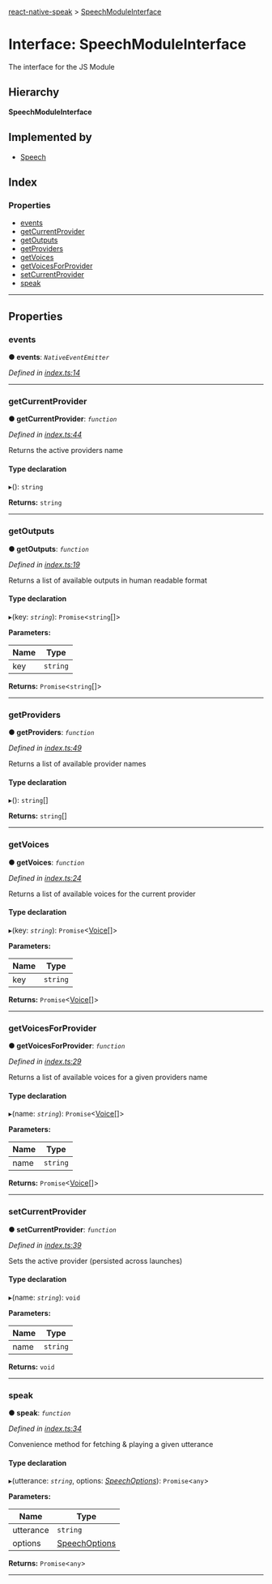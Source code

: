 [react-native-speak](../README.md) > [SpeechModuleInterface](../interfaces/speechmoduleinterface.md)

# Interface: SpeechModuleInterface

The interface for the JS Module

## Hierarchy

**SpeechModuleInterface**

## Implemented by

* [Speech](../classes/speech.md)

## Index

### Properties

* [events](speechmoduleinterface.md#events)
* [getCurrentProvider](speechmoduleinterface.md#getcurrentprovider)
* [getOutputs](speechmoduleinterface.md#getoutputs)
* [getProviders](speechmoduleinterface.md#getproviders)
* [getVoices](speechmoduleinterface.md#getvoices)
* [getVoicesForProvider](speechmoduleinterface.md#getvoicesforprovider)
* [setCurrentProvider](speechmoduleinterface.md#setcurrentprovider)
* [speak](speechmoduleinterface.md#speak)

---

## Properties

<a id="events"></a>

###  events

**● events**: *`NativeEventEmitter`*

*Defined in [index.ts:14](https://github.com/ericlewis/react-native-speech/blob/30f561b/src/index.ts#L14)*

___
<a id="getcurrentprovider"></a>

###  getCurrentProvider

**● getCurrentProvider**: *`function`*

*Defined in [index.ts:44](https://github.com/ericlewis/react-native-speech/blob/30f561b/src/index.ts#L44)*

Returns the active providers name

#### Type declaration
▸(): `string`

**Returns:** `string`

___
<a id="getoutputs"></a>

###  getOutputs

**● getOutputs**: *`function`*

*Defined in [index.ts:19](https://github.com/ericlewis/react-native-speech/blob/30f561b/src/index.ts#L19)*

Returns a list of available outputs in human readable format

#### Type declaration
▸(key: *`string`*): `Promise`<`string`[]>

**Parameters:**

| Name | Type |
| ------ | ------ |
| key | `string` |

**Returns:** `Promise`<`string`[]>

___
<a id="getproviders"></a>

###  getProviders

**● getProviders**: *`function`*

*Defined in [index.ts:49](https://github.com/ericlewis/react-native-speech/blob/30f561b/src/index.ts#L49)*

Returns a list of available provider names

#### Type declaration
▸(): `string`[]

**Returns:** `string`[]

___
<a id="getvoices"></a>

###  getVoices

**● getVoices**: *`function`*

*Defined in [index.ts:24](https://github.com/ericlewis/react-native-speech/blob/30f561b/src/index.ts#L24)*

Returns a list of available voices for the current provider

#### Type declaration
▸(key: *`string`*): `Promise`<[Voice](voice.md)[]>

**Parameters:**

| Name | Type |
| ------ | ------ |
| key | `string` |

**Returns:** `Promise`<[Voice](voice.md)[]>

___
<a id="getvoicesforprovider"></a>

###  getVoicesForProvider

**● getVoicesForProvider**: *`function`*

*Defined in [index.ts:29](https://github.com/ericlewis/react-native-speech/blob/30f561b/src/index.ts#L29)*

Returns a list of available voices for a given providers name

#### Type declaration
▸(name: *`string`*): `Promise`<[Voice](voice.md)[]>

**Parameters:**

| Name | Type |
| ------ | ------ |
| name | `string` |

**Returns:** `Promise`<[Voice](voice.md)[]>

___
<a id="setcurrentprovider"></a>

###  setCurrentProvider

**● setCurrentProvider**: *`function`*

*Defined in [index.ts:39](https://github.com/ericlewis/react-native-speech/blob/30f561b/src/index.ts#L39)*

Sets the active provider (persisted across launches)

#### Type declaration
▸(name: *`string`*): `void`

**Parameters:**

| Name | Type |
| ------ | ------ |
| name | `string` |

**Returns:** `void`

___
<a id="speak"></a>

###  speak

**● speak**: *`function`*

*Defined in [index.ts:34](https://github.com/ericlewis/react-native-speech/blob/30f561b/src/index.ts#L34)*

Convenience method for fetching & playing a given utterance

#### Type declaration
▸(utterance: *`string`*, options: *[SpeechOptions](speechoptions.md)*): `Promise`<`any`>

**Parameters:**

| Name | Type |
| ------ | ------ |
| utterance | `string` |
| options | [SpeechOptions](speechoptions.md) |

**Returns:** `Promise`<`any`>

___

